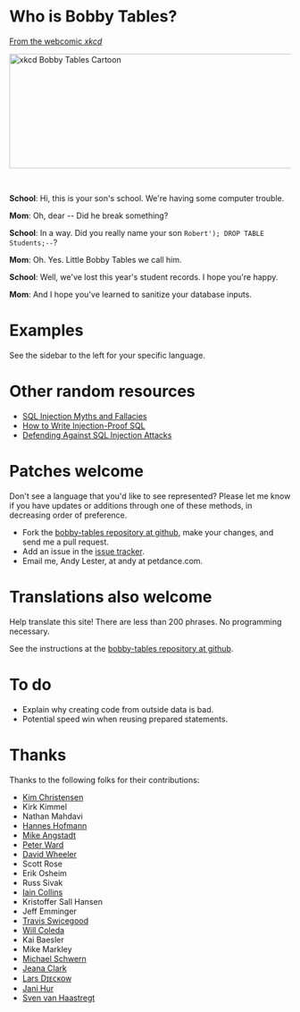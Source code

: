 Who is Bobby Tables?
====================

[From the webcomic _xkcd_](http://xkcd.com/327/)

<a href="http://xkcd.com/327/"><img src="/img/xkcd.png" alt="xkcd Bobby Tables Cartoon" height="205" width="666" /></a>

<br clear="right">

**School**: Hi, this is your son's school. We're having some computer trouble.

**Mom**: Oh, dear -- Did he break something?

**School**: In a way. Did you really name your son `Robert'); DROP TABLE Students;--`?

**Mom**: Oh. Yes. Little Bobby Tables we call him.

**School**: Well, we've lost this year's student records. I hope you're happy.

**Mom**: And I hope you've learned to sanitize your database inputs.



Examples
========

See the sidebar to the left for your specific language.

Other random resources
======================

* [SQL Injection Myths and Fallacies](http://www.slideshare.net/billkarwin/sql-injection-myths-and-fallacies)
* [How to Write Injection-Proof SQL](http://www.schneier.com/blog/archives/2008/10/how_to_write_in.html)
* [Defending Against SQL Injection Attacks](http://download.oracle.com/oll/tutorials/SQLInjection/index.htm)

Patches welcome
===============

Don't see a language that you'd like to see represented? Please let me know if you have updates or additions through one of these methods, in decreasing order of preference.

* Fork the [bobby-tables repository at github](http://github.com/petdance/bobby-tables), make your changes, and send me a pull request.
* Add an issue in the [issue tracker](http://github.com/petdance/bobby-tables/issues).
* Email me, Andy Lester, at andy at petdance.com.

Translations also welcome
=========================

Help translate this site! There are less than 200 phrases. No programming necessary.

See the instructions at the [bobby-tables repository at github](http://github.com/petdance/bobby-tables#readme).

To do
=====

* Explain why creating code from outside data is bad.
* Potential speed win when reusing prepared statements.

Thanks
======

Thanks to the following folks for their contributions:

* [Kim Christensen](http://www.smukkekim.dk)
* Kirk Kimmel
* Nathan Mahdavi
* [Hannes Hofmann](http://www5.informatik.uni-erlangen.de/en/our-team/hofmann-hannes)
* [Mike Angstadt](http://www.mangst.com)
* [Peter Ward](http://identi.ca/flowblok/)
* [David Wheeler](http://justatheory.com)
* Scott Rose
* Erik Osheim
* Russ Sivak
* [Iain Collins](http://iaincollins.com)
* Kristoffer Sall Hansen
* Jeff Emminger
* [Travis Swicegood](http://www.travisswicegood.com/)
* [Will Coleda](http://www.coleda.com/users/coke/)
* Kai Baesler
* Mike Markley
* [Michael Schwern](http://schwern.net/)
* [Jeana Clark](http://jeanaclark.org/)
* [Lars Dɪᴇᴄᴋᴏᴡ](http://search.cpan.org/~daxim/)
* [Jani Hur](http://www.jani-hur.net)
* [Sven van Haastregt](http://www.liacs.nl/home/svhaastr/)
